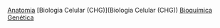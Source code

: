 [Anatomia](Anatomia)
[Biologia Celular (CHG)](Biologia Celular (CHG))
[Bioquímica](Bioquímica)
[Genética](Genética)
